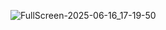 ![FullScreen-2025-06-16_17-19-50](https://github.com/user-attachments/assets/be3e975d-1639-458e-8579-5b314becb48c)

